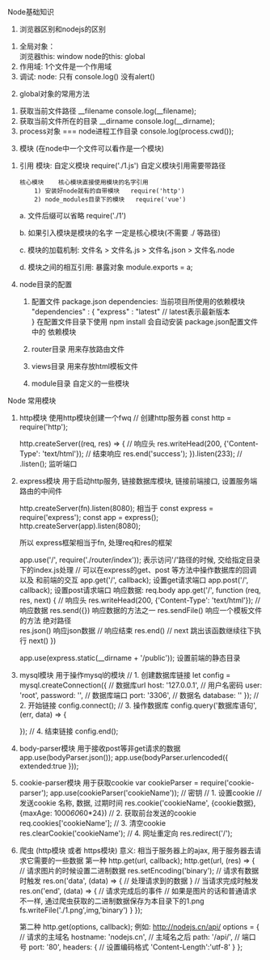 Node基础知识
1. 浏览器区别和nodejs的区别
1) 全局对象：	
	浏览器this: window
	node的this: global
2) 作用域:
	1个文件是一个作用域
3)	调试:
	node: 只有 console.log() 没有alert()
	
2. global对象的常用方法
1)	获取当前文件路径 	__filename
	console.log(__filename);
2)  获取当前文件所在的目录  __dirname
	console.log(__dirname);
3)  process对象	  ===  node进程工作目录
	console.log(process.cwd());
	
3. 模块 (在node中一个文件可以看作是一个模块)
1)	引用
	模块:
		自定义模块	require('./1.js')	自定义模块引用需要带路径 

		核心模块	核心模块直接使用模块的名字引用
			1) 安装好node就有的自带模块	require('http')  	
			2) node_modules目录下的模块	require('vue')

	a. 文件后缀可以省略  require('./1')  
	
	b. 如果引入模块是模块的名字 一定是核心模块(不需要 ./ 等路径)
	
	c. 模块的加载机制:	文件名 > 文件名.js > 文件名.json > 文件名.node
	
	d. 模块之间的相互引用:
		暴露对象	module.exports = a;
		
4. node目录的配置	
	1) 配置文件	package.json
		dependencies: 当前项目所使用的依赖模块
			"dependencies" : {
				"express" : "latest"  // latest表示最新版本  
			}
	在配置文件目录下使用 npm install 会自动安装 package.json配置文件中的 依赖模块

	2) router目录	用来存放路由文件

	3) views目录 用来存放html模板文件

	4) module目录 自定义的一些模块 
		
		
Node 常用模块
		
1. http模块
	使用http模块创建一个fwq
	// 创建http服务器
	const http = require('http');

	http.createServer((req, res) => {
		// 响应头
		res.writeHead(200, {'Content-Type': 'text/html'});
		// 结束响应
		res.end('success');
	}).listen(233);
	// .listen();  监听端口

2. express模块	用于启动http服务, 链接数据库模块, 链接前端接口, 设置服务端路由的中间件

	http.createServer(fn).listen(8080);
	相当于
	const express = require('express');
	const app = express();
	http.createServer(app).listen(8080);

	所以 express框架相当于fn, 处理req和res的框架

	app.use('/', require('./router/index'));  表示访问'/'路径的时候, 交给指定目录下的index.js处理
	// 可以在express的get、post 等方法中操作数据库的回调 以及 和前端的交互
	app.get('/', callback);  设置get请求端口
	app.post('/', callback);  设置post请求端口	响应数据: req.body
	app.get('/', function (req, res, next) {
		// 响应头
    	res.writeHead(200, {'Content-Type': 'text/html'});
		// 响应数据
		res.send({})  响应数据的方法之一
		res.sendFile() 响应一个模板文件的方法   绝对路径  
		res.json() 响应json数据
		// 响应结束
		res.end()
		// next	跳出该函数继续往下执行
		next()
	})  
	
	app.use(express.static(__dirname + '/public'));	设置前端的静态目录

3.  mysql模块  用于操作mysql的模块
	// 1. 创建数据库链接
	let config = mysql.createConnection({
		// 数据库url
		host: '127.0.0.1',
		// 用户名密码
		user: 'root',
		password: '',
		// 数据库端口
		port: '3306',
		// 数据名
		database: ''
	});
	// 2. 开始链接
	config.connect();
	// 3. 操作数据库
	config.query('数据库语句', (err, data) => {
		
	});
	// 4. 结束链接
	config.end();
	
4. body-parser模块   用于接收post等非get请求的数据
	app.use(bodyParser.json());
	app.use(bodyParser.urlencoded({ extended:true }));
	
5. cookie-parser模块   用于获取cookie
	var cookieParser = require('cookie-parser');
	app.use(cookieParser('cookieName')); 	// 密钥
	// 1. 设置cookie
	// 发送cookie	名称, 数据, 过期时间
	res.cookie('cookieName', {cookie数据}, {maxAge: 1000*60*60*24})
	// 2. 获取前台发送的cookie
	req.cookies['cookieName'];
	// 3. 清空cookie
	res.clearCookie('cookieName'); 
	// 4. 网址重定向
	res.redirect('/');	
	
6. 爬虫	(http模块 或者 https模块)
	意义: 相当于服务器上的ajax, 用于服务器去请求它需要的一些数据
	第一种 http.get(url, callback);
		http.get(url, (res) => {	
			// 请求图片的时候设置二进制数据
			res.setEncoding('binary');
			// 请求有数据时触发
			res.on('data', (data) => {
				// 处理请求到的数据
			}
			// 当请求完成时触发
			res.on('end', (data) => {
				// 请求完成后的事件
				// 如果是图片的话和普通请求不一样, 通过爬虫获取的二进制数据保存为本目录下的1.png
				fs.writeFile('./1.png',img,'binary')
			}
		});
	
	第二种	http.get(options, callback);
		例如: http://nodejs.cn/api/
		options = {
			// 请求的主域名
			hostname: 'nodejs.cn',
			// 主域名之后
			path: '/api/',
			// 端口号
			port: '80',
			headers: {
				// 设置编码格式
				'Content-Length':'utf-8'
			}
		};
		
	
	
	










	



















	